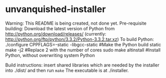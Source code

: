 unvanquished-installer
======================
 Warning: This README is being created, not done yet.
Pre-requisite building:
Download the latest version of Python from http://python.org/download/releases/ (currently: http://python.org/ftp/python/3.3.2/Python-3.3.2.tar.xz)
To build Python:
    ./configure CPPFLAGS=-static -libgcc-static #Make the Python build static
    make -j2 #Replace 2 with the number of cores
    sudo make altinstall #Install Python, without overwriting system Python

Build instructions: insert shared libraries which are needed by the installer into ./dist/ and then run `make`
The executable is at ./installer.
